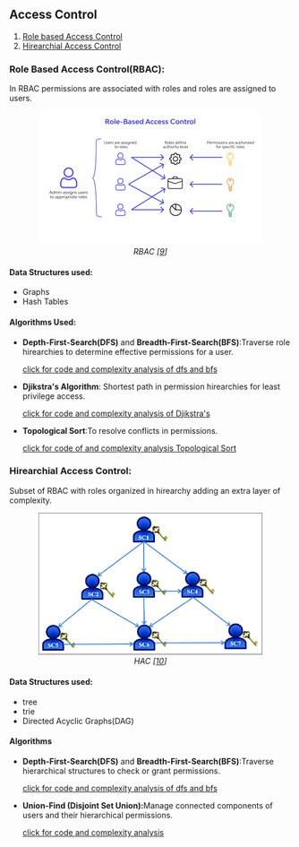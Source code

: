 ## Access Control

<ol>
<li><a href="#role-based-access-controlrbac">Role based Access Control</a></li>
<li><a href="#hirearchial-access-control">Hirearchial Access Control</a></li>
</ol>

### Role Based Access Control(RBAC):

In RBAC permissions are associated with roles and roles are assigned to users.

<p align="center">
  <img src="../images/rbac.png" alt="Merkle Tree Image" style="width: 400px;">
  <br>
  <em>RBAC [<a href="https://leenahmad.github.io/advanced-js-reading-notes/24-Auth.html">9</a>]</em>
</p>

#### Data Structures used:

- Graphs
- Hash Tables

#### Algorithms Used:

- <b>Depth-First-Search(DFS)</b> and <b>Breadth-First-Search(BFS)</b>:Traverse role hirearchies to determine effective permissions for a user.

  [click for code and complexity analysis of dfs and bfs](../codes/Graph.md)

- <b>Djikstra's Algorithm</b>: Shortest path in permission hirearchies for least privilege access.

  [click for code and complexity analysis of Djikstra's](../codes/djikstra.md)

- <b>Topological Sort</b>:To resolve conflicts in permissions.

  [click for code of and complexity analysis Topological Sort](../codes/topo.md)

### Hirearchial Access Control:

Subset of RBAC with roles organized in hirearchy adding an extra layer of complexity.

<p align="center">
  <img src="../images/The-structure-of-hierarchical-access-control-3.png" alt="Merkle Tree Image" style="width: 400px;">
  <br>
  <em>HAC [<a href="https://www.researchgate.net/figure/The-structure-of-hierarchical-access-control-3_fig1_369772881">10</a>]</em>
</p>

#### Data Structures used:

- tree
- trie
- Directed Acyclic Graphs(DAG)

#### Algorithms

- <b>Depth-First-Search(DFS)</b> and <b>Breadth-First-Search(BFS)</b>:Traverse hierarchical structures to check or grant permissions.

  [click for code and complexity analysis of dfs and bfs](../codes/Graph.md)

- <b>Union-Find (Disjoint Set Union):</b>Manage connected components of users and their hierarchical permissions.

  [click for code and complexity analysis](../codes/union_find.md)
